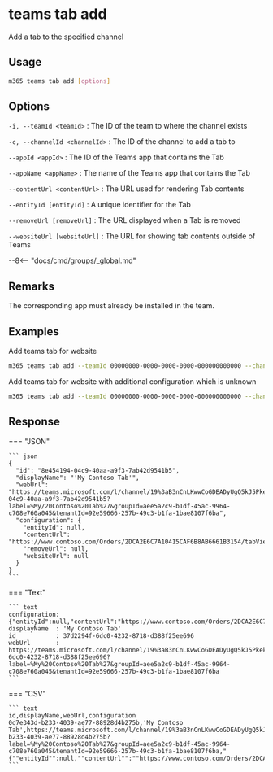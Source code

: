 # teams tab add

Add a tab to the specified channel

## Usage

```sh
m365 teams tab add [options]
```

## Options

`-i, --teamId <teamId>`
: The ID of the team to where the channel exists

`-c, --channelId <channelId>`
: The ID of the channel to add a tab to

`--appId <appId>`
: The ID of the Teams app that contains the Tab

`--appName <appName>`
: The name of the Teams app that contains the Tab

`--contentUrl <contentUrl>`
: The URL used for rendering Tab contents

`--entityId [entityId]`
: A unique identifier for the Tab

`--removeUrl [removeUrl]`
: The URL displayed when a Tab is removed

`--websiteUrl [websiteUrl]`
: The URL for showing tab contents outside of Teams

--8<-- "docs/cmd/groups/_global.md"

## Remarks

The corresponding app must already be installed in the team.

## Examples
  
Add teams tab for website

```sh
m365 teams tab add --teamId 00000000-0000-0000-0000-000000000000 --channelId 19:00000000000000000000000000000000@thread.skype --appId 06805b9e-77e3-4b93-ac81-525eb87513b8 --appName 'My Contoso Tab' --contentUrl 'https://www.contoso.com/Orders/2DCA2E6C7A10415CAF6B8AB6661B3154/tabView'
```

Add teams tab for website with additional configuration which is unknown

```sh
m365 teams tab add --teamId 00000000-0000-0000-0000-000000000000 --channelId 19:00000000000000000000000000000000@thread.skype --appId 06805b9e-77e3-4b93-ac81-525eb87513b8 --appName 'My Contoso Tab' --contentUrl 'https://www.contoso.com/Orders/2DCA2E6C7A10415CAF6B8AB6661B3154/tabView' --test1 'value for test1'
```

## Response

=== "JSON"

    ``` json
    {
      "id": "8e454194-04c9-40aa-a9f3-7ab42d9541b5",
      "displayName": "'My Contoso Tab'",
      "webUrl": "https://teams.microsoft.com/l/channel/19%3aB3nCnLKwwCoGDEADyUgQ5kJ5Pkekujyjmwxp7uhQeAE1%40thread.tacv2/tab%3a%3a8e454194-04c9-40aa-a9f3-7ab42d9541b5?label=%My/20Contoso%20Tab%27&groupId=aee5a2c9-b1df-45ac-9964-c708e760a045&tenantId=92e59666-257b-49c3-b1fa-1bae8107f6ba",
      "configuration": {
        "entityId": null,
        "contentUrl": "https://www.contoso.com/Orders/2DCA2E6C7A10415CAF6B8AB6661B3154/tabView",
        "removeUrl": null,
        "websiteUrl": null
      }
    }
    ```

=== "Text"

    ``` text
    configuration: {"entityId":null,"contentUrl":"https://www.contoso.com/Orders/2DCA2E6C7A10415CAF6B8AB6661B3154/tabView","removeUrl":null,"websiteUrl":null}
    displayName  : 'My Contoso Tab'
    id           : 37d2294f-6dc0-4232-8718-d388f25ee696
    webUrl       : https://teams.microsoft.com/l/channel/19%3aB3nCnLKwwCoGDEADyUgQ5kJ5Pkekujyjmwxp7uhQeAE1%40thread.tacv2/tab%3a%3a37d2294f-6dc0-4232-8718-d388f25ee696?label=%My%20Contoso%20Tab%27&groupId=aee5a2c9-b1df-45ac-9964-c708e760a045&tenantId=92e59666-257b-49c3-b1fa-1bae8107f6ba
    ```

=== "CSV"

    ``` text
    id,displayName,webUrl,configuration
    0d7e343d-b233-4039-ae77-88928d4b275b,'My Contoso Tab',https://teams.microsoft.com/l/channel/19%3aB3nCnLKwwCoGDEADyUgQ5kJ5Pkekujyjmwxp7uhQeAE1%40thread.tacv2/tab%3a%3a0d7e343d-b233-4039-ae77-88928d4b275b?label=%My%20Contoso%20Tab%27&groupId=aee5a2c9-b1df-45ac-9964-c708e760a045&tenantId=92e59666-257b-49c3-b1fa-1bae8107f6ba,"{""entityId"":null,""contentUrl"":""https://www.contoso.com/Orders/2DCA2E6C7A10415CAF6B8AB6661B3154/tabView"",""removeUrl"":null,""websiteUrl"":null}"
    ```


